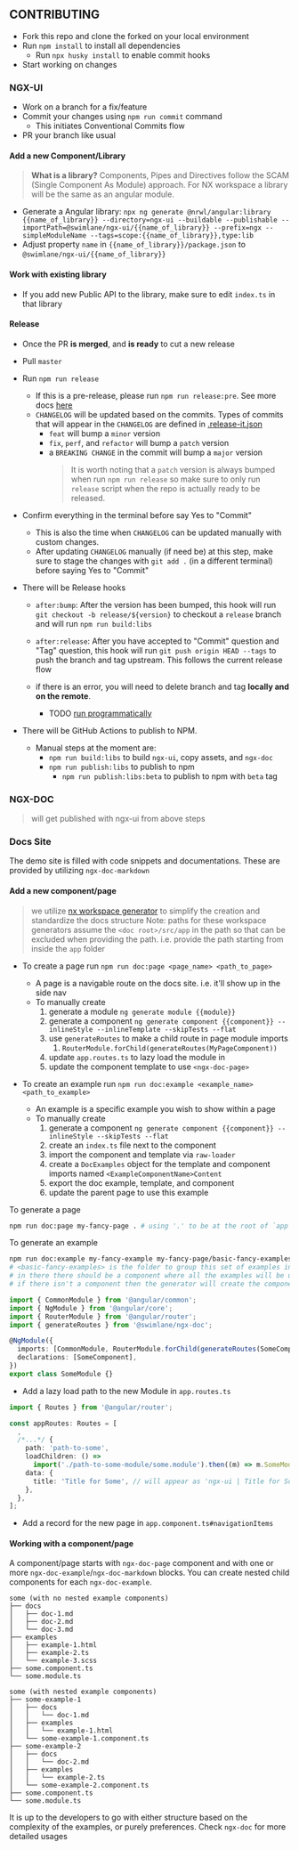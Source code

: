 ## CONTRIBUTING

- Fork this repo and clone the forked on your local environment
- Run `npm install` to install all dependencies
  - Run `npx husky install` to enable commit hooks
- Start working on changes

### NGX-UI

- Work on a branch for a fix/feature
- Commit your changes using `npm run commit` command
  - This initiates Conventional Commits flow
- PR your branch like usual

#### Add a new Component/Library

> **What is a library?**
> Components, Pipes and Directives follow the SCAM (Single Component As Module) approach. For NX workspace a library will be the same as an angular module.

- Generate a Angular library: `npx ng generate @nrwl/angular:library {{name_of_library}} --directory=ngx-ui --buildable --publishable --importPath=@swimlane/ngx-ui/{{name_of_library}} --prefix=ngx --simpleModuleName --tags=scope:{{name_of_library}},type:lib`
- Adjust property `name` in `{{name_of_library}}/package.json` to `@swimlane/ngx-ui/{{name_of_library}}`

#### Work with existing library

- If you add new Public API to the library, make sure to edit `index.ts` in that library

#### Release

- Once the PR **is merged**, and **is ready** to cut a new release
- Pull `master`
- Run `npm run release`
  - If this is a pre-release, please run `npm run release:pre`. See more docs [here](https://github.com/release-it/release-it/blob/master/docs/pre-releases.md)
  - `CHANGELOG` will be updated based on the commits. Types of commits that will appear in the `CHANGELOG` are defined in [.release-it.json](.release-it.json)
    - `feat` will bump a `minor` version
    - `fix`, `perf`, and `refactor` will bump a `patch` version
    - a `BREAKING CHANGE` in the commit will bump a `major` version
      > It is worth noting that a `patch` version is always bumped when run `npm run release` so make sure to only run `release` script when the repo is actually ready to be released.
- Confirm everything in the terminal before say Yes to "Commit"
  - This is also the time when `CHANGELOG` can be updated manually with custom changes.
  - After updating `CHANGELOG` manually (if need be) at this step, make sure to stage the changes with `git add .` (in a different terminal) before saying Yes to "Commit"
- There will be Release hooks

  - `after:bump`: After the version has been bumped, this hook will run `git checkout -b release/${version}` to checkout a `release` branch and will run `npm run build:libs`
  - `after:release`: After you have accepted to "Commit" question and "Tag" question, this hook will run `git push origin HEAD --tags` to push the branch and tag upstream. This follows the current release flow

  - if there is an error, you will need to delete branch and tag **locally and on the remote**.
    - TODO [run programmatically](https://github.com/release-it/release-it/blob/master/docs/recipes/programmatic.md)

- There will be GitHub Actions to publish to NPM.
  - Manual steps at the moment are:
    - `npm run build:libs` to build `ngx-ui`, copy assets, and `ngx-doc`
    - `npm run publish:libs` to publish to npm
      - `npm run publish:libs:beta` to publish to npm with `beta` tag

### NGX-DOC

> will get published with ngx-ui from above steps

### Docs Site

The demo site is filled with code snippets and documentations. These are provided by utilizing `ngx-doc-markdown`

#### Add a new component/page
> we utilize [nx workspace generator](https://nx.dev/l/n/generators/workspace-generators) to simplify the creation and standardize the docs structure
Note: paths for these workspace generators assume the `<doc root>/src/app` in the path so that can be excluded when providing the path. i.e. provide the path starting from inside the `app` folder

- To create a page run `npm run doc:page <page_name> <path_to_page>`
  - A page is a navigable route on the docs site. i.e. it'll show up in the side nav
  - To manually create
    1. generate a module `ng generate module {{module}}`
    2. generate a component `ng generate component {{component}} --inlineStyle --inlineTemplate --skipTests --flat`
    3. use `generateRoutes` to make a child route in page module imports
       1. `RouterModule.forChild(generateRoutes(MyPageComponent))`
    4. update `app.routes.ts` to lazy load the module in
    5. update the component template to use `<ngx-doc-page>`
  
- To create an example run `npm run doc:example <example_name> <path_to_example>`
  - An example is a specific example you wish to show within a page
  - To manually create
    1. generate a component `ng generate component {{component}} --inlineStyle --skipTests --flat`
    2. create an `index.ts` file next to the component
    3. import the component and template via `raw-loader`
    4. create a `DocExamples` object for the template and component imports named `<ExampleComponentName>Content`
    5. export the doc example, template, and component
    6. update the parent page to use this example

To generate a page
```bash
npm run doc:page my-fancy-page . # using '.' to be at the root of `app` folder
```

To generate an example
```bash
npm run doc:example my-fancy-example my-fancy-page/basic-fancy-examples/examples
# <basic-fancy-examples> is the folder to group this set of examples in. 
# in there there should be a component where all the examples will be used, 
# if there isn't a component then the generator will create the component.
```

```ts
import { CommonModule } from '@angular/common';
import { NgModule } from '@angular/core';
import { RouterModule } from '@angular/router';
import { generateRoutes } from '@swimlane/ngx-doc';

@NgModule({
  imports: [CommonModule, RouterModule.forChild(generateRoutes(SomeComponent))],
  declarations: [SomeComponent],
})
export class SomeModule {}
```

- Add a lazy load path to the new Module in `app.routes.ts`

```ts
import { Routes } from '@angular/router';

const appRoutes: Routes = [
  ,
  /*...*/ {
    path: 'path-to-some',
    loadChildren: () =>
      import('./path-to-some-module/some.module').then((m) => m.SomeModule),
    data: {
      title: 'Title for Some', // will appear as 'ngx-ui | Title for Some' on the browser tab
    },
  },
];
```

- Add a record for the new page in `app.component.ts#navigationItems`

#### Working with a component/page

A component/page starts with `ngx-doc-page` component and with one or more `ngx-doc-example`/`ngx-doc-markdown` blocks. You can create nested child components for each `ngx-doc-example`.

```
some (with no nested example components)
├── docs
│   ├── doc-1.md
│   ├── doc-2.md
│   └── doc-3.md
├── examples
│   ├── example-1.html
│   ├── example-2.ts
│   └── example-3.scss
├── some.component.ts
└── some.module.ts
```

```
some (with nested example components)
├── some-example-1
│   ├── docs
│   │   └── doc-1.md
│   ├── examples
│   │   └── example-1.html
│   └── some-example-1.component.ts
├── some-example-2
│   ├── docs
│   │   └── doc-2.md
│   ├── examples
│   │   └── example-2.ts
│   └── some-example-2.component.ts
├── some.component.ts
└── some.module.ts
```

It is up to the developers to go with either structure based on the complexity of the examples, or purely preferences. Check `ngx-doc` for more detailed usages
